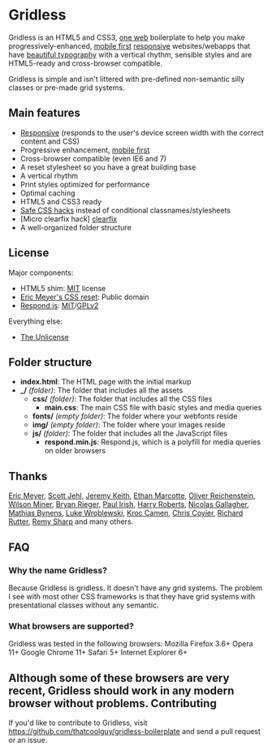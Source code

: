 Gridless
========

Gridless is an HTML5 and CSS3, [one web][one web] boilerplate to help you make progressively-enhanced, [mobile first][mobile first] [responsive][responsive] websites/webapps that have [beautiful typography][100E2R] with a vertical rhythm, sensible styles and are HTML5-ready and cross-browser compatible.

Gridless is simple and isn't littered with pre-defined non-semantic silly classes or pre-made grid systems.

Main features
-------------

- [Responsive][responsive] (responds to the user's device screen width with the correct content and CSS)
- Progressive enhancement, [mobile first][mobile first]
- Cross-browser compatible (even IE6 and 7)
- A reset stylesheet so you have a great building base
- A vertical rhythm
- Print styles optimized for performance
- Optimal caching
- HTML5 and CSS3 ready
- [Safe CSS hacks][safe CSS hacks] instead of conditional classnames/stylesheets
- [Micro clearfix hack] [clearfix]
- A well-organized folder structure

License
-------

Major components:

- HTML5 shim: [MIT][MIT] license
- [Eric Meyer's CSS reset][eric css reset]: Public domain
- [Respond.js][respondjs]: [MIT][MIT]/[GPLv2][GPL]

Everything else:

- [The Unlicense][Unlicense]

Folder structure
----------------

- **index.html**: The HTML page with the initial markup
- **_/** *(folder)*: The folder that includes all the assets
	- **css/** *(folder)*: The folder that includes all the CSS files
		- **main.css**: The main CSS file with basic styles and media queries
	- **fonts/** *(empty folder)*: The folder where your webfonts reside
	- **img/** *(empty folder)*: The folder where your images reside
	- **js/** *(folder)*: The folder that includes all the JavaScript files
		- **respond.min.js**: Respond.js, which is a polyfill for media queries on older browsers

Thanks
------
[Eric Meyer](http://meyerweb.com), [Scott Jehl](http://www.scottjehl.com/), [Jeremy Keith](http://adactio.com/), [Ethan Marcotte](http://ethanmarcotte.com/), [Oliver Reichenstein](http://www.informationarchitects.jp/), [Wilson Miner](http://www.wilsonminer.com/), [Bryan Rieger](http://yiibu.com/), [Paul Irish](http://paulirish.com/), [Harry Roberts](http://csswizardry.com/), [Nicolas Gallagher](http://nicolasgallagher.com/), [Mathias Bynens](http://mathiasbynens.be), [Luke Wroblewski](http://www.lukew.com/), [Kroc Camen](http://camendesign.com/), [Chris Coyier](http://css-tricks.com/), [Richard Rutter](http://clagnut.com/), [Remy Sharp](http://remysharp.com/) and many others.

FAQ
---

### Why the name **Gridless**? ###
Because Gridless is gridless. It doesn't have any grid systems. The problem I see with most other CSS frameworks is that they have grid systems with presentational classes without any semantic.

### What browsers are supported? ###
Gridless was tested in the following browsers:
Mozilla Firefox 3.6+
Opera 11+
Google Chrome 11+
Safari 5+
Internet Explorer 6+

Although some of these browsers are very recent, Gridless should work in any modern browser without problems.
Contributing
------------

If you'd like to contribute to Gridless, visit https://github.com/thatcoolguy/gridless-boilerplate and send a pull request or an issue.

[MIT]: http://www.opensource.org/licenses/mit-license.php
[Unlicense]: http://unlicense.org/
[GPL]: http://www.gnu.org/licenses/gpl-2.0.html
[one web]: http://adactio.com/journal/1716/
[mobile first]: http://www.lukew.com/ff/entry.asp?933
[responsive]: http://www.alistapart.com/articles/responsive-web-design
[safe CSS hacks]: http://mathiasbynens.be/notes/safe-css-hacks
[clearfix]: http://nicolasgallagher.com/micro-clearfix-hack/
[respondjs]: https://github.com/scottjehl/Respond
[eric css reset]: http://meyerweb.com/eric/tools/css/reset/
[100E2R]: http://www.informationarchitects.jp/en/100e2r/